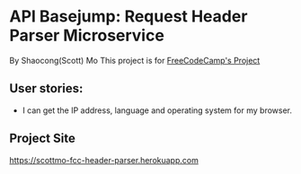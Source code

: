 # API Basejump: Request Header Parser Microservice
By Shaocong(Scott) Mo
This project is for [FreeCodeCamp's Project](https://www.freecodecamp.com/challenges/request-header-parser-microservice)

## User stories:
- I can get the IP address, language and operating system for my browser.

## Project Site
https://scottmo-fcc-header-parser.herokuapp.com
